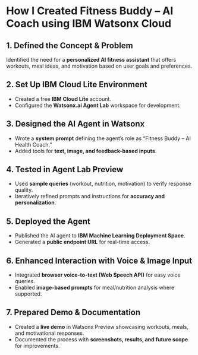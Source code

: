 # How I Created Fitness Buddy – AI Coach using IBM Watsonx Cloud

## 1. Defined the Concept & Problem
Identified the need for a **personalized AI fitness assistant** that offers workouts, meal ideas, and motivation based on user goals and preferences.

## 2. Set Up IBM Cloud Lite Environment
- Created a free **IBM Cloud Lite** account.
- Configured the **Watsonx.ai Agent Lab** workspace for development.

## 3. Designed the AI Agent in Watsonx
- Wrote a **system prompt** defining the agent’s role as “Fitness Buddy – AI Health Coach.”
- Added tools for **text, image, and feedback-based inputs**.

## 4. Tested in Agent Lab Preview
- Used **sample queries** (workout, nutrition, motivation) to verify response quality.
- Iteratively refined prompts and instructions for **accuracy and personalization**.

## 5. Deployed the Agent
- Published the AI agent to **IBM Machine Learning Deployment Space**.
- Generated a **public endpoint URL** for real-time access.

## 6. Enhanced Interaction with Voice & Image Input
- Integrated **browser voice-to-text (Web Speech API)** for easy voice queries.
- Enabled **image-based prompts** for meal/nutrition analysis where supported.

## 7. Prepared Demo & Documentation
- Created a **live demo** in Watsonx Preview showcasing workouts, meals, and motivational responses.
- Documented the process with **screenshots, results, and future scope** for improvements.


